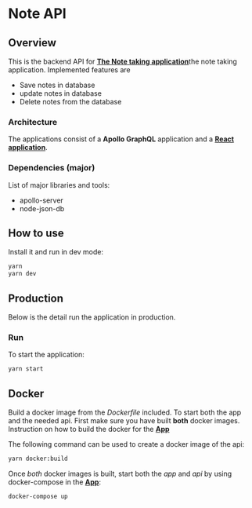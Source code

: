 # Note API

## Overview

This is the backend API for [**The Note taking application**](https://github.com/FilipStenbeck/note-app)the note taking application. Implemented features are

-   Save notes in database
-   update notes in database
-   Delete notes from the database


### Architecture

The applications consist of a **Apollo GraphQL** application and a [**React application**](https://github.com/FilipStenbeck/note-app).


### Dependencies (major)

List of major libraries and tools:

-   apollo-server
-   node-json-db

## How to use

Install it and run in dev mode:

```sh
yarn
yarn dev
```


## Production

Below is the detail run the application in production.

### Run

To start the application: 

```sh
yarn start
```

## Docker

Build a docker image from the _Dockerfile_ included.
To start both the app and the needed api. First make sure you have built **both** docker images. Instruction on how to build the docker for the [**App**](https://github.com/FilipStenbeck/note-app)

The following command can be used to create a docker image of the api:

```sh
yarn docker:build
```
Once *both* docker images is built, start both the *app* and *api* by using docker-compose in the [**App**](https://github.com/FilipStenbeck/note-app):

```sh
docker-compose up
```

